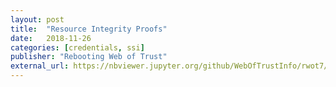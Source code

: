 ```yaml
---
layout: post
title:  "Resource Integrity Proofs"
date:   2018-11-26
categories: [credentials, ssi]
publisher: "Rebooting Web of Trust"
external_url: https://nbviewer.jupyter.org/github/WebOfTrustInfo/rwot7/blob/master/final-documents/resource-integrity-proofs.pdf
---
```

